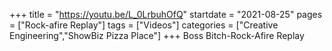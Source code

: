 +++
title = "https://youtu.be/L_0LrbuhOfQ"
startdate = "2021-08-25"
pages = ["Rock-afire Replay"]
tags = ["Videos"]
categories = ["Creative Engineering","ShowBiz Pizza Place"]
+++
Boss Bitch-Rock-Afire Replay
